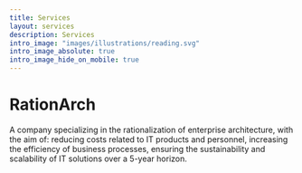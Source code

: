 ```yaml
---
title: Services
layout: services
description: Services
intro_image: "images/illustrations/reading.svg"
intro_image_absolute: true
intro_image_hide_on_mobile: true
---
```


# RationArch

A company specializing in the rationalization of enterprise architecture, with the aim of:
reducing costs related to IT products and personnel,
increasing the efficiency of business processes,
ensuring the sustainability and scalability of IT solutions over a 5-year horizon.
